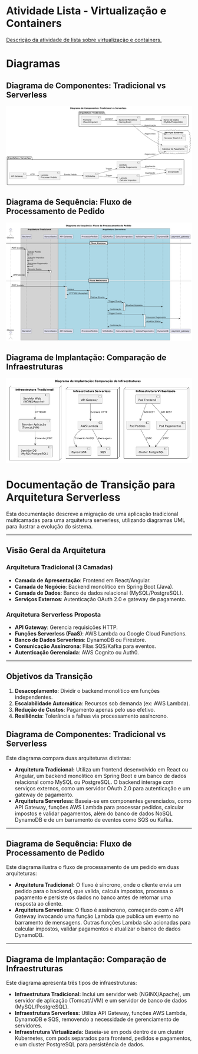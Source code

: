 # Atividade Lista - Virtualização e Containers
[Descrição da atividade de lista sobre virtualização e containers.](descricao-atividade.md)

# Diagramas
## Diagrama de Componentes: Tradicional vs Serverless
![alt text](diagrama-componentes.png)
## Diagrama de Sequência: Fluxo de Processamento de Pedido
![alt text](diagrama-sequencia.png)
## Diagrama de Implantação: Comparação de Infraestruturas
![alt text](diagrama-implantacao.png)

# Documentação de Transição para Arquitetura Serverless

Esta documentação descreve a migração de uma aplicação tradicional multicamadas para uma arquitetura serverless, utilizando diagramas UML para ilustrar a evolução do sistema.

---

## Visão Geral da Arquitetura

### Arquitetura Tradicional (3 Camadas)
- **Camada de Apresentação**: Frontend em React/Angular.
- **Camada de Negócio**: Backend monolítico em Spring Boot (Java).
- **Camada de Dados**: Banco de dados relacional (MySQL/PostgreSQL).
- **Serviços Externos**: Autenticação OAuth 2.0 e gateway de pagamento.

### Arquitetura Serverless Proposta
- **API Gateway**: Gerencia requisições HTTP.
- **Funções Serverless (FaaS)**: AWS Lambda ou Google Cloud Functions.
- **Banco de Dados Serverless**: DynamoDB ou Firestore.
- **Comunicação Assíncrona**: Filas SQS/Kafka para eventos.
- **Autenticação Gerenciada**: AWS Cognito ou Auth0.

---

## Objetivos da Transição
1. **Desacoplamento**: Dividir o backend monolítico em funções independentes.
2. **Escalabilidade Automática**: Recursos sob demanda (ex: AWS Lambda).
3. **Redução de Custos**: Pagamento apenas pelo uso efetivo.
4. **Resiliência**: Tolerância a falhas via processamento assíncrono.

## Diagrama de Componentes: Tradicional vs Serverless
Este diagrama compara duas arquiteturas distintas:
- **Arquitetura Tradicional:** Utiliza um frontend desenvolvido em React ou Angular, um backend monolítico em Spring Boot e um banco de dados relacional como MySQL ou PostgreSQL. O backend interage com serviços externos, como um servidor OAuth 2.0 para autenticação e um gateway de pagamento.
- **Arquitetura Serverless:** Baseia-se em componentes gerenciados, como API Gateway, funções AWS Lambda para processar pedidos, calcular impostos e validar pagamentos, além do banco de dados NoSQL DynamoDB e de um barramento de eventos como SQS ou Kafka.

---

## Diagrama de Sequência: Fluxo de Processamento de Pedido
Este diagrama ilustra o fluxo de processamento de um pedido em duas arquiteturas:
- **Arquitetura Tradicional:** O fluxo é síncrono, onde o cliente envia um pedido para o backend, que valida, calcula impostos, processa o pagamento e persiste os dados no banco antes de retornar uma resposta ao cliente.
- **Arquitetura Serverless:** O fluxo é assíncrono, começando com o API Gateway invocando uma função Lambda que publica um evento no barramento de mensagens. Outras funções Lambda são acionadas para calcular impostos, validar pagamentos e atualizar o banco de dados DynamoDB.

---

## Diagrama de Implantação: Comparação de Infraestruturas
Este diagrama apresenta três tipos de infraestruturas:
- **Infraestrutura Tradicional:** Inclui um servidor web (NGINX/Apache), um servidor de aplicação (Tomcat/JVM) e um servidor de banco de dados (MySQL/PostgreSQL).
- **Infraestrutura Serverless:** Utiliza API Gateway, funções AWS Lambda, DynamoDB e SQS, removendo a necessidade de gerenciamento de servidores.
- **Infraestrutura Virtualizada:** Baseia-se em pods dentro de um cluster Kubernetes, com pods separados para frontend, pedidos e pagamentos, e um cluster PostgreSQL para persistência de dados.